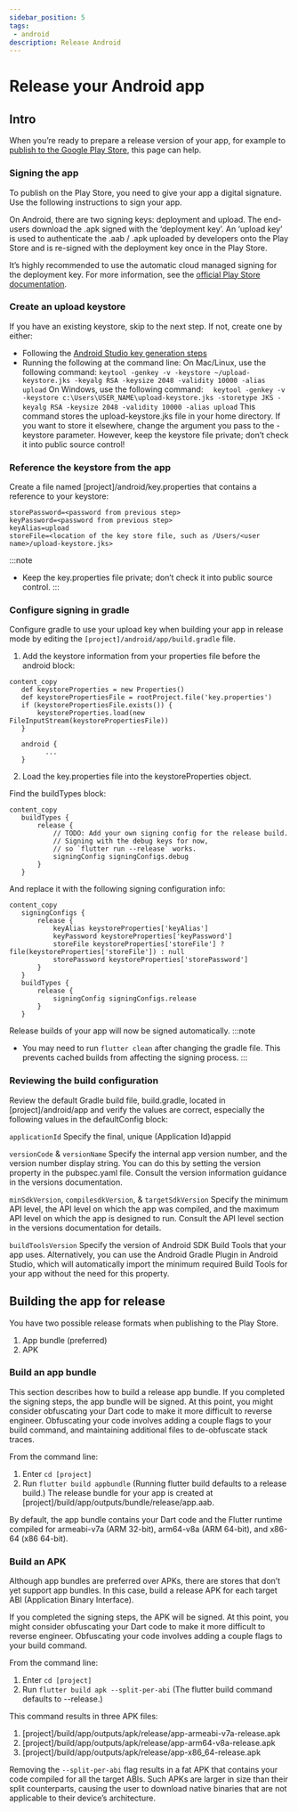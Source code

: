 ```yaml
---
sidebar_position: 5
tags: 
 - android
description: Release Android
---
```


# Release your Android app
## Intro
When you’re ready to prepare a release version of your app, for example to [publish to the Google Play Store](https://developer.android.com/distribute/googleplay/start), this page can help.

### Signing the app
To publish on the Play Store, you need to give your app a digital signature. Use the following instructions to sign your app.

On Android, there are two signing keys: deployment and upload. The end-users download the .apk signed with the ‘deployment key’. An ‘upload key’ is used to authenticate the .aab / .apk uploaded by developers onto the Play Store and is re-signed with the deployment key once in the Play Store.

It’s highly recommended to use the automatic cloud managed signing for the deployment key. For more information, see the [official Play Store documentation](https://support.google.com/googleplay/android-developer/answer/9842756?hl=en&visit_id=637731421778390412-1118288793&rd=1).

### Create an upload keystore
If you have an existing keystore, skip to the next step. If not, create one by either:

- Following the [Android Studio key generation steps](https://developer.android.com/studio/publish/app-signing#sign-apk)
- Running the following at the command line:
On Mac/Linux, use the following command:
`keytool -genkey -v -keystore ~/upload-keystore.jks -keyalg RSA -keysize 2048 -validity 10000 -alias upload`
On Windows, use the following command:
`  keytool -genkey -v -keystore c:\Users\USER_NAME\upload-keystore.jks -storetype JKS -keyalg RSA -keysize 2048 -validity 10000 -alias upload`
This command stores the upload-keystore.jks file in your home directory. If you want to store it elsewhere, change the argument you pass to the -keystore parameter. However, keep the keystore file private; don’t check it into public source control!

### Reference the keystore from the app
Create a file named [project]/android/key.properties that contains a reference to your keystore:
```
storePassword=<password from previous step>
keyPassword=<password from previous step>
keyAlias=upload
storeFile=<location of the key store file, such as /Users/<user name>/upload-keystore.jks>
```

:::note
- Keep the key.properties file private; don’t check it into public source control.
:::

### Configure signing in gradle
Configure gradle to use your upload key when building your app in release mode by editing the `[project]/android/app/build.gradle` file.

1. Add the keystore information from your properties file before the android block:
```
content_copy
   def keystoreProperties = new Properties()
   def keystorePropertiesFile = rootProject.file('key.properties')
   if (keystorePropertiesFile.exists()) {
       keystoreProperties.load(new FileInputStream(keystorePropertiesFile))
   }

   android {
         ...
   }
```
2. Load the key.properties file into the keystoreProperties object.

Find the buildTypes block:
```
content_copy
   buildTypes {
       release {
           // TODO: Add your own signing config for the release build.
           // Signing with the debug keys for now,
           // so `flutter run --release` works.
           signingConfig signingConfigs.debug
       }
   }
```
And replace it with the following signing configuration info:
```
content_copy
   signingConfigs {
       release {
           keyAlias keystoreProperties['keyAlias']
           keyPassword keystoreProperties['keyPassword']
           storeFile keystoreProperties['storeFile'] ? file(keystoreProperties['storeFile']) : null
           storePassword keystoreProperties['storePassword']
       }
   }
   buildTypes {
       release {
           signingConfig signingConfigs.release
       }
   }
```
Release builds of your app will now be signed automatically.
:::note
- You may need to run `flutter clean` after changing the gradle file. This prevents cached builds from affecting the signing process.
:::

### Reviewing the build configuration
Review the default Gradle build file, build.gradle, located in [project]/android/app and verify the values are correct, especially the following values in the defaultConfig block:

`applicationId`
Specify the final, unique (Application Id)appid

`versionCode` & `versionName`
Specify the internal app version number, and the version number display string. You can do this by setting the version property in the pubspec.yaml file. Consult the version information guidance in the versions documentation.

`minSdkVersion`, `compilesdkVersion`, & `targetSdkVersion`
Specify the minimum API level, the API level on which the app was compiled, and the maximum API level on which the app is designed to run. Consult the API level section in the versions documentation for details.

`buildToolsVersion`
Specify the version of Android SDK Build Tools that your app uses. Alternatively, you can use the Android Gradle Plugin in Android Studio, which will automatically import the minimum required Build Tools for your app without the need for this property.


## Building the app for release
You have two possible release formats when publishing to the Play Store.
1. App bundle (preferred)
2. APK

### Build an app bundle
This section describes how to build a release app bundle. If you completed the signing steps, the app bundle will be signed. At this point, you might consider obfuscating your Dart code to make it more difficult to reverse engineer. Obfuscating your code involves adding a couple flags to your build command, and maintaining additional files to de-obfuscate stack traces.

From the command line:
1. Enter `cd [project]`
2. Run `flutter build appbundle`
(Running flutter build defaults to a release build.)
The release bundle for your app is created at [project]/build/app/outputs/bundle/release/app.aab.

By default, the app bundle contains your Dart code and the Flutter runtime compiled for armeabi-v7a (ARM 32-bit), arm64-v8a (ARM 64-bit), and x86-64 (x86 64-bit).

### Build an APK
Although app bundles are preferred over APKs, there are stores that don’t yet support app bundles. In this case, build a release APK for each target ABI (Application Binary Interface).

If you completed the signing steps, the APK will be signed. At this point, you might consider obfuscating your Dart code to make it more difficult to reverse engineer. Obfuscating your code involves adding a couple flags to your build command.

From the command line:
1. Enter `cd [project]`
2. Run `flutter build apk --split-per-abi`
(The flutter build command defaults to --release.)

This command results in three APK files:
1. [project]/build/app/outputs/apk/release/app-armeabi-v7a-release.apk
2. [project]/build/app/outputs/apk/release/app-arm64-v8a-release.apk
3. [project]/build/app/outputs/apk/release/app-x86_64-release.apk

Removing the `--split-per-abi` flag results in a fat APK that contains your code compiled for all the target ABIs. Such APKs are larger in size than their split counterparts, causing the user to download native binaries that are not applicable to their device’s architecture.